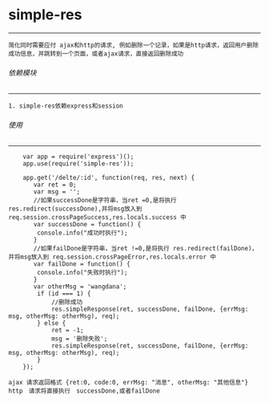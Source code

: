# simple-res
---
    简化同时需要应付 ajax和http的请求, 例如删除一个记录，如果是http请求，返回用户删除成功信息，并跳转到一个页面，或者ajax请求，直接返回删除成功

###### 依赖模块
---
    1. simple-res依赖express和session

###### 使用
---

```
    var app = require('express')();
    app.use(require('simple-res'));

    app.get('/delte/:id', function(req, res, next) {
       var ret = 0;
       var msg = '';
       //如果successDone是字符串，当ret =0,是将执行 res.redirect(successDone),并将msg放入到 req.session.crossPageSuccess,res.locals.success 中
       var successDone = function() {
        console.info("成功时执行");
       }
       //如果failDone是字符串，当ret !=0,是将执行 res.redirect(failDone)，并将msg放入到 req.session.crossPageError,res.locals.error 中
       var failDone = function() {
        console.info("失败时执行");
       }
       var otherMsg = 'wangdana';
        if (id === 1) {
            //删除成功
            res.simpleResponse(ret, successDone, failDone, {errMsg: msg, otherMsg: otherMsg), req);
        } else {
            ret = -1;
            msg = '删除失败';
            res.simpleResponse(ret, successDone, failDone, {errMsg: msg, otherMsg: otherMsg), req);
        }
    });
```

    ajax 请求返回格式 {ret:0, code:0, errMsg: "消息", otherMsg: "其他信息"}
    http　请求将直接执行　successDone,或者failDone
